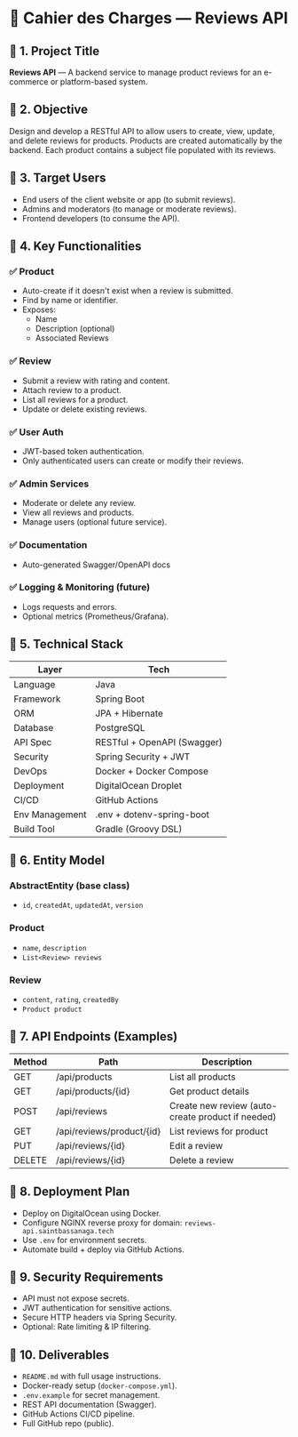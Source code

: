 # 📄 Cahier des Charges — Reviews API

## 🔹 1. Project Title
**Reviews API** — A backend service to manage product reviews for an e-commerce or platform-based system.

## 🔹 2. Objective
Design and develop a RESTful API to allow users to create, view, update, and delete reviews for products. Products are created automatically by the backend. Each product contains a subject file populated with its reviews.

## 🔹 3. Target Users
- End users of the client website or app (to submit reviews).
- Admins and moderators (to manage or moderate reviews).
- Frontend developers (to consume the API).

## 🔹 4. Key Functionalities

### ✅ Product
- Auto-create if it doesn't exist when a review is submitted.
- Find by name or identifier.
- Exposes:
    - Name
    - Description (optional)
    - Associated Reviews

### ✅ Review
- Submit a review with rating and content.
- Attach review to a product.
- List all reviews for a product.
- Update or delete existing reviews.

### ✅ User Auth
- JWT-based token authentication.
- Only authenticated users can create or modify their reviews.

### ✅ Admin Services
- Moderate or delete any review.
- View all reviews and products.
- Manage users (optional future service).

### ✅ Documentation
- Auto-generated Swagger/OpenAPI docs

### ✅ Logging & Monitoring (future)
- Logs requests and errors.
- Optional metrics (Prometheus/Grafana).

## 🔹 5. Technical Stack

| Layer          | Tech                        |
|----------------|-----------------------------|
| Language       | Java                        |
| Framework      | Spring Boot                 |
| ORM            | JPA + Hibernate             |
| Database       | PostgreSQL                  |
| API Spec       | RESTful + OpenAPI (Swagger) |
| Security       | Spring Security + JWT       |
| DevOps         | Docker + Docker Compose     |
| Deployment     | DigitalOcean Droplet        |
| CI/CD          | GitHub Actions              |
| Env Management | .env + dotenv-spring-boot   |
| Build Tool     | Gradle (Groovy DSL)         |

## 🔹 6. Entity Model

### AbstractEntity (base class)
- `id`, `createdAt`, `updatedAt`, `version`

### Product
- `name`, `description`
- `List<Review> reviews`

### Review
- `content`, `rating`, `createdBy`
- `Product product`

## 🔹 7. API Endpoints (Examples)

| Method | Path                      | Description                                       |
|--------|---------------------------|---------------------------------------------------|
| GET    | /api/products             | List all products                                 |
| GET    | /api/products/{id}        | Get product details                               |
| POST   | /api/reviews              | Create new review (auto-create product if needed) |
| GET    | /api/reviews/product/{id} | List reviews for product                          |
| PUT    | /api/reviews/{id}         | Edit a review                                     |
| DELETE | /api/reviews/{id}         | Delete a review                                   |

## 🔹 8. Deployment Plan
- Deploy on DigitalOcean using Docker.
- Configure NGINX reverse proxy for domain: `reviews-api.saintbassanaga.tech`
- Use `.env` for environment secrets.
- Automate build + deploy via GitHub Actions.

## 🔹 9. Security Requirements
- API must not expose secrets.
- JWT authentication for sensitive actions.
- Secure HTTP headers via Spring Security.
- Optional: Rate limiting & IP filtering.

## 🔹 10. Deliverables
- `README.md` with full usage instructions.
- Docker-ready setup (`docker-compose.yml`).
- `.env.example` for secret management.
- REST API documentation (Swagger).
- GitHub Actions CI/CD pipeline.
- Full GitHub repo (public).
